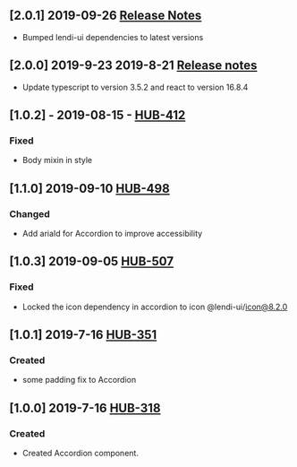 ## [2.0.1] 2019-09-26 [Release Notes](https://creditandfinance.atlassian.net/wiki/spaces/HUB/pages/803930391/Upcoming+Major+Changes)
- Bumped lendi-ui dependencies to latest versions

## [2.0.0] 2019-9-23 2019-8-21 [Release notes](https://creditandfinance.atlassian.net/wiki/spaces/HUB/pages/803930391/Upcoming+Major+Changes)
- Update typescript to version 3.5.2 and react to version 16.8.4

## [1.0.2] - 2019-08-15 - [HUB-412](https://creditandfinance.atlassian.net/browse/HUB-412)
### Fixed
- Body mixin in style

## [1.1.0] 2019-09-10 [HUB-498](https://creditandfinance.atlassian.net/browse/HUB-498)
### Changed
- Add ariaId for Accordion to improve accessibility

## [1.0.3] 2019-09-05 [HUB-507](https://creditandfinance.atlassian.net/browse/HUB-507)
### Fixed
- Locked the icon dependency in accordion to icon @lendi-ui/icon@8.2.0 

## [1.0.1] 2019-7-16 [HUB-351](https://creditandfinance.atlassian.net/browse/HUB-351)
### Created
- some padding fix to Accordion

## [1.0.0] 2019-7-16 [HUB-318](https://creditandfinance.atlassian.net/browse/HUB-318)
### Created
- Created Accordion component.
